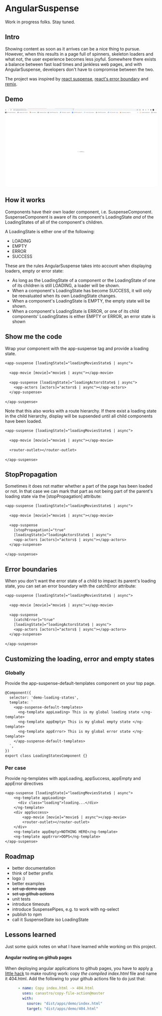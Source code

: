 # AngularSuspense

Work in progress folks. Stay tuned.

## Intro

Showing content as soon as it arrives can be a nice thing to pursue. However, 
when this results in a page full of spinners, skeleton loaders and what not, the 
user experience becomes less joyful. Somewhere there exists a balance between 
fast load times and jankless web pages, and with AngularSuspense, developers don't 
have to compromise between the two.

The project was inspired by [react suspense](https://reactjs.org/docs/concurrent-mode-suspense.html),
[react's error boundary](https://reactjs.org/docs/error-boundaries.html) and
[remix](https://remix.run/).

## Demo

![img-1](assets/img/suspense.gif)


## How it works

Components have their own loader component, i.e. SuspenseComponent.
SuspenseComponent is aware of its component's LoadingState *and* of the 
LoadingStates of all of the component's children.

A LoadingState is either one of the following:
- LOADING
- EMPTY
- ERROR
- SUCCESS

These are the rules AngularSuspense takes into account when displaying loaders, 
empty or error state:

- As long as the LoadingState of a component or the LoadingState of one of its children 
is still LOADING, a loader will be shown.
- When a component's LoadingState has become SUCCESS, it will only be reevaluated when
its own LoadingState changes.
- When a component's LoadingState is EMPTY, the empty state will be shown.
- When a component's LoadingState is ERROR, or one of its child components' LoadingStates
is either EMPTY or ERROR, an error state is shown

## Show me the code

Wrap your component with the app-suspense tag and provide a loading state.

```angular2html
<app-suspense [loadingState]="loadingMoviesState$ | async">
  
  <app-movie [movie]="movie$ | async"></app-movie>

  <app-suspense [loadingState]="loadingActorsState$ | async">
    <app-actors [actors]="actors$ | async"></app-actors>
  </app-suspense>

</app-suspense>
```
Note that this also works with a route hierarchy. If there exist a loading state in the
child hierarchy, display will be supsended until all child components have been loaded.

```angular2html
<app-suspense [loadingState]="loadingMoviesState$ | async">
  
  <app-movie [movie]="movie$ | async"></app-movie>

  <router-outlet></router-outlet>

</app-suspense>
```

## StopPropagation

Sometimes it does not matter whether a part of the page has been loaded or not. In
that case we can mark that part as not being part of the parent's loading state via the 
[stopPropagation] attribute:

```angular2html
<app-suspense [loadingState]="loadingMoviesState$ | async">
  
  <app-movie [movie]="movie$ | async"></app-movie>

  <app-suspense 
    [stopPropagation]="true"
    [loadingState]="loadingActorsState$ | async">
    <app-actors [actors]="actors$ | async"></app-actors>
  </app-suspense>

</app-suspense>
```

## Error boundaries

When you don't want the error state of a child to impact its parent's loading state,
you can set an error boundary with the catchError attribute:

```angular2html
<app-suspense [loadingState]="loadingMoviesState$ | async">
  
  <app-movie [movie]="movie$ | async"></app-movie>

  <app-suspense 
    [catchError]="true"
    [loadingState]="loadingActorsState$ | async">
    <app-actors [actors]="actors$ | async"></app-actors>
  </app-suspense>

</app-suspense>
```

## Customizing the loading, error and empty states

### Globally

Provide the app-suspense-default-templates component on your top page. 

```angular2html
@Component({
  selector: 'demo-loading-states',
  template: `
    <app-suspense-default-templates>
      <ng-template appLoading> This is my global loading state </ng-template>
      <ng-template appEmpty> This is my global empty state </ng-template>
      <ng-template appError> This is my global error state </ng-template>
    </app-suspense-default-templates>
  `,
})
export class LoadingStatesComponent {}

```

### Per case

Provide ng-templates with appLoading, appSuccess, appEmpty and appError directives

```angular2html
<app-suspense [loadingState]="loadingMoviesState$ | async">
    <ng-template appLoading>
      <div class="loading">loading...</div>
    </ng-template>
    <div appSuccess>
        <app-movie [movie]="movie$ | async"></app-movie>
        <router-outlet></router-outlet>
    </div>
    <ng-template appEmpty>NOTHING HERE</ng-template>
    <ng-template appError>OOPS</ng-template>
</app-suspense>
```

## Roadmap

- better documentation
- think of better prefix
- logo :)
- better examples
- ~~set up demo app~~
- ~~set up github actions~~
- unit tests
- introduce timeouts
- introduce SuspensePipes, e.g. to work with ng-select
- publish to npm
- call it SuspenseState iso LoadingState

## Lessons learned

Just some quick notes on what I have learned while working on this project.

#### Angular routing on github pages

When deploying angular applications to github pages, you have to apply
[a little hack](https://angular.io/guide/deployment#deploy-to-github-pages)
to make routing work: copy *the compiled index.html* file and name it 404.html.
Add the following to your github actions file to do just that:

```yaml
      - name: Copy index.html -> 404.html
        uses: canastro/copy-file-action@master
        with:
          source: "dist/apps/demo/index.html"
          target: "dist/apps/demo/404.html"
```
